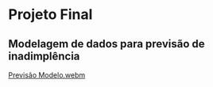 # Projeto Final 
## Modelagem de dados para previsão de inadimplência

[Previsão Modelo.webm](https://github.com/user-attachments/assets/c65020bc-0503-433b-af78-7c26bd290ad7)
